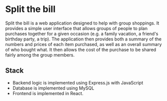 # Split the bill
Split the bill is a web application designed to help with group shoppings. It provides a simple user interface that allows groups of people to plan purchases together for a given occasion (e.g. a family vacation, a friend's birthday party, a trip). The application then provides both a summary of the numbers and prices of each item purchased, as well as an overall summary of who bought what. It then allows the cost of the purchase to be shared fairly among the group members.

## Stack
* Backend logic is implemented using Express.js with JavaScript
* Database is implemented using MySQL
* Frontend is implemented in React.